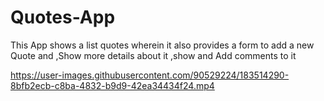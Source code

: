 # Quotes-App
This App shows a list quotes wherein it also provides a form to add a new Quote and ,Show more details about it ,show and Add comments to it


https://user-images.githubusercontent.com/90529224/183514290-8bfb2ecb-c8ba-4832-b9d9-42ea34434f24.mp4

